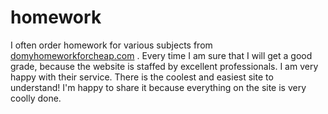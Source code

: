 # homework
I often order homework for various subjects from [domyhomeworkforcheap.com](https://domyhomeworkforcheap.com/) . Every time I am sure that I will get a good grade, because the website is staffed by excellent professionals. I am very happy with their service. There is the coolest and easiest site to understand! I'm happy to share it because everything on the site is very coolly done.
